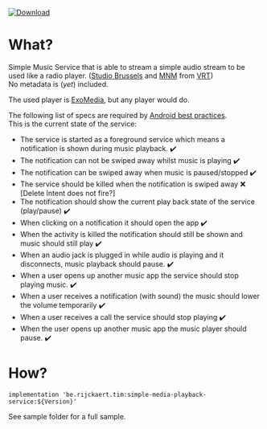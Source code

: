 [ ![Download](https://api.bintray.com/packages/timrijckaert/SimpleMediaPlaybackService/simple-media-playback-service/images/download.svg) ](https://bintray.com/timrijckaert/SimpleMediaPlaybackService/simple-media-playback-service/_latestVersion)

# What?

Simple Music Service that is able to stream a simple audio stream to be used like a radio player. ([Studio Brussels][2] and [MNM][3] from [VRT][1])  
No metadata is (_yet_) included.  

The used player is [ExoMedia][4], but any player would do.

The following list of specs are required by [Android best practices][5].  
This is the current state of the service:  
- The service is started as a foreground service which means a notification is shown during music playback. :heavy_check_mark:
- The notification can not be swiped away whilst music is playing :heavy_check_mark:
- The notification can be swiped away when music is paused/stopped :heavy_check_mark:
- The service should be killed when the notification is swiped away :x: [Delete Intent does not fire?]
- The notification should show the current play back state of the service (play/pause) :heavy_check_mark:
- When clicking on a notification it should open the app :heavy_check_mark:
- When the activity is killed the notification should still be shown and music should still play :heavy_check_mark:
- When an audio jack is plugged in while audio is playing and it disconnects, music playback should pause. :heavy_check_mark:
- When a user opens up another music app the service should stop playing music. :heavy_check_mark:
- When a user receives a notification (with sound) the music should lower the volume temporarily :heavy_check_mark:
- When a user receives a call the service should stop playing :heavy_check_mark:
- When the user opens up another music app the music player should pause. :heavy_check_mark:

# How?

```
implementation 'be.rijckaert.tim:simple-media-playback-service:${Version}'
```

See sample folder for a full sample.

[1]: http://vrt.be/
[2]: https://stubru.be/
[3]: https://mnm.be/
[4]: https://github.com/brianwernick/ExoMedia
[5]: https://developer.android.com/guide/topics/media-apps/audio-app/building-an-audio-app
